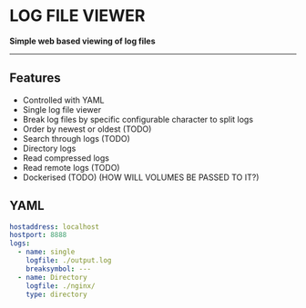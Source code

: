 # LOG FILE VIEWER

**Simple web based viewing of log files**

---

## Features
- Controlled with YAML
- Single log file viewer
- Break log files by specific configurable character to split logs
- Order by newest or oldest (TODO)
- Search through logs (TODO)
- Directory logs 
- Read compressed logs
- Read remote logs (TODO)
- Dockerised (TODO) (HOW WILL VOLUMES BE PASSED TO IT?)

## YAML
```yaml
hostaddress: localhost
hostport: 8888
logs:
  - name: single
    logfile: ./output.log
    breaksymbol: ---
  - name: Directory
    logfile: ./nginx/
    type: directory
```

